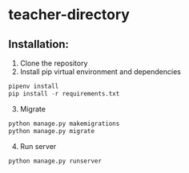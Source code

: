 # teacher-directory

## Installation:

1. Clone the repository
2. Install pip virtual environment and dependencies
  
  ```python
  pipenv install
  pip install -r requirements.txt
  ```
3. Migrate
  ```python
  python manage.py makemigrations
  python manage.py migrate
  ```
4. Run server
  ```python
  python manage.py runserver
  ```
